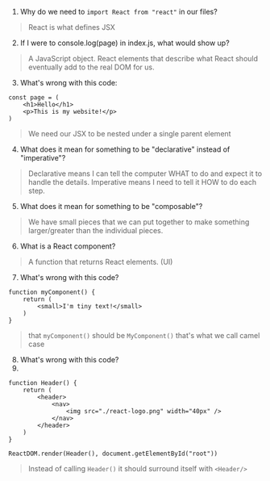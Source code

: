 1. Why do we need to `import React from "react"` in our files?
> React is what defines JSX

2. If I were to console.log(page) in index.js, what would show up?
> A JavaScript object. React elements that describe what React should eventually add to the real DOM for us.

3. What's wrong with this code:
```
const page = (
    <h1>Hello</h1>
    <p>This is my website!</p>
)
```
> We need our JSX to be nested under a single parent element

4. What does it mean for something to be "declarative" instead of "imperative"?
> Declarative means I can tell the computer WHAT to do and expect it to handle the details. 
> Imperative means I need to tell it HOW to do each step.

5. What does it mean for something to be "composable"?
> We have small pieces that we can put together to make something larger/greater than the individual pieces.

6. What is a React component?
> A function that returns React elements. (UI)

7. What's wrong with this code?
```
function myComponent() {
    return (
        <small>I'm tiny text!</small>
    )
}

```
> that ``myComponent()`` should be ``MyComponent()`` that's what we call camel case

8. What's wrong with this code?
9. 
```
function Header() {
    return (
        <header>
            <nav>
                <img src="./react-logo.png" width="40px" />
            </nav>
        </header>
    )
}

ReactDOM.render(Header(), document.getElementById("root"))
```
> Instead of calling ``Header()`` it should surround itself with ``<Header/>`` 
